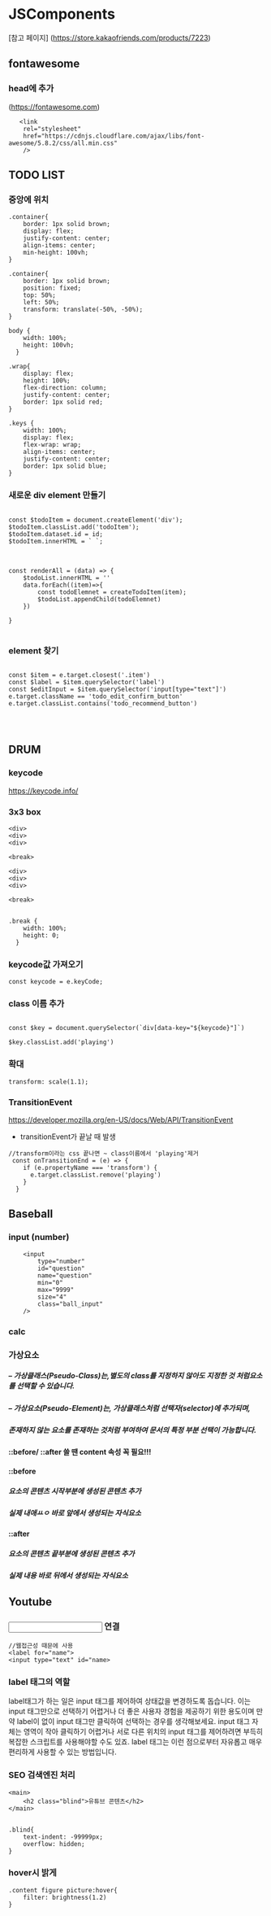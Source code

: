 # JSComponents
[참고 페이지] (https://store.kakaofriends.com/products/7223)

## fontawesome
### head에 추가
(https://fontawesome.com)

```
   <link
    rel="stylesheet"
    href="https://cdnjs.cloudflare.com/ajax/libs/font-awesome/5.8.2/css/all.min.css"
    />
```

## TODO LIST
### 중앙에 위치
```
.container{
    border: 1px solid brown;
    display: flex;
    justify-content: center;
    align-items: center;
    min-height: 100vh;
}
```

```
.container{
    border: 1px solid brown;
    position: fixed;
    top: 50%;
    left: 50%;
    transform: translate(-50%, -50%);
}
```


```
body {
    width: 100%;
    height: 100vh;
  }

.wrap{
    display: flex;
    height: 100%;
    flex-direction: column;
    justify-content: center;
    border: 1px solid red;
}

.keys {
    width: 100%;
    display: flex;
    flex-wrap: wrap;
    align-items: center;
    justify-content: center;
    border: 1px solid blue;
}
```

### 새로운 div element 만들기
<pre>
<code>
const $todoItem = document.createElement('div');
$todoItem.classList.add('todoItem');
$todoItem.dataset.id = id;
$todoItem.innerHTML = ` `;
</code>
</pre>

<pre>
<code>
const renderAll = (data) => {
    $todoList.innerHTML = ''
    data.forEach((item)=>{
        const todoElemnet = createTodoItem(item);
        $todoList.appendChild(todoElemnet)
    })

}
</code>
</pre>



### element 찾기
<pre>
<code>
const $item = e.target.closest('.item')
const $label = $item.querySelector('label')
const $editInput = $item.querySelector('input[type="text"]')
e.target.className == 'todo_edit_confirm_button'
e.target.classList.contains('todo_recommend_button')
</pre>
</code>


## DRUM
### keycode
https://keycode.info/

### 3x3 box
```
<div>
<div>
<div>

<break>

<div>
<div>
<div>

<break>


.break {
    width: 100%;
    height: 0;
  }

```


### keycode값 가져오기
```
const keycode = e.keyCode;
```

### class 이름 추가
```

const $key = document.querySelector(`div[data-key="${keycode}"]`)

$key.classList.add('playing')
```

### 확대
```
transform: scale(1.1);
```

### TransitionEvent

https://developer.mozilla.org/en-US/docs/Web/API/TransitionEvent

- transitionEvent가 끝날 때 발생

```
//transform이라는 css 끝나면 ~ class이름에서 'playing'제거
 const onTransitionEnd = (e) => {
    if (e.propertyName === 'transform') {
      e.target.classList.remove('playing')
    }
  }
```


## Baseball
### input (number)
```
    <input
        type="number"
        id="question"
        name="question"
        min="0"
        max="9999"
        size="4"
        class="ball_input"
    />
```

### calc

### 가상요소
##### – 가상클래스(Pseudo-Class)는,별도의 class를 지정하지 않아도 지정한 것 처럼요소를 선택할 수 있습니다.
##### – 가상요소(Pseudo-Element)는, 가상클래스처럼 선택자(selector)에 추가되며,
##### 존재하지 않는 요소를 존재하는 것처럼 부여하여 문서의 특정 부분 선택이 가능합니다.

#### ::before/ ::after 쓸 땐 content 속성 꼭 필요!!!

#### ::before
##### 요소의 콘텐츠 시작부분에 생성된 콘텐츠 추가
##### 실제 내애ㅛㅇ 바로 앞에서 생성되는 자식요소

#### ::after
##### 요소의 콘텐츠 끝부분에 생성된 콘텐츠 추가
##### 실제 내용 바로 뒤에서 생성되는 자식요소



## Youtube
### <input><label> 연결
```
//웹접근성 때문에 사용
<label for="name">
<input type="text" id="name>
```
### label 태그의 역할
label태그가 하는 일은 input 태그를 제어하여 상태값을 변경하도록 돕습니다. 이는 input 태그만으로 선택하기 어렵거나 더 좋은 사용자 경험을 제공하기 위한 용도이며 만약 label이 없이 input 태그만 클릭하여 선택하는 경우를 생각해보세요. input 태그 자체는 영역이 작아 클릭하기 어렵거나 서로 다른 위치의 input 태그를 제어하려면 부득히 복잡한 스크립트를 사용해야할 수도 있죠. label 태그는 이런 점으로부터 자유롭고 매우 편리하게 사용할 수 있는 방법입니다.

### <picture></picture>

### <figcaption></figcaption>


### SEO 검색엔진 처리
```
<main>
    <h2 class="blind">유튜브 콘텐츠</h2>
</main>


.blind{
    text-indent: -99999px;
    overflow: hidden;
}
```

### hover시 밝게
```
.content figure picture:hover{
    filter: brightness(1.2)
}
```
